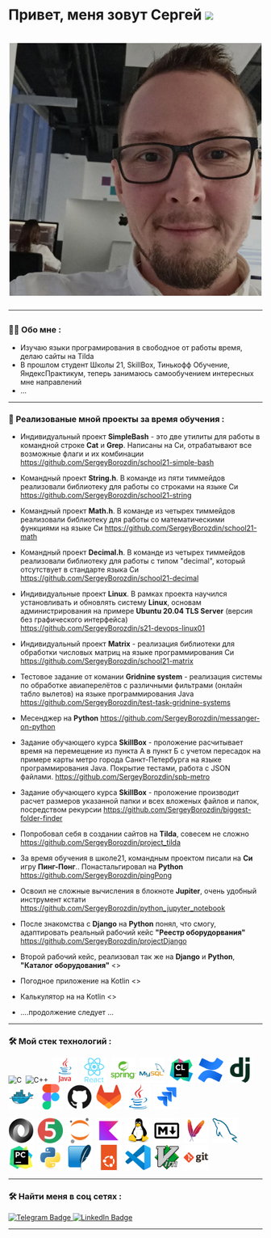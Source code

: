 
<h1>
  Привет, меня зовут Сергей
  <img src="https://media.giphy.com/media/hvRJCLFzcasrR4ia7z/giphy.gif" width="30px"/>
<h1>

<div id="foto" align="center">
  <img src="2e191bf9-d79b-4400-939f-4529883acf18.jpg" width="500" align="center">
</div>


  ---
  
  ### :man_technologist: Обо мне :
  
  - Изучаю языки програмирования в свободное от работы время, делаю сайты на Tilda
  - В прошлом студент Школы 21, SkillBox, Тинькофф Обучение, ЯндексПрактикум, теперь занимаюсь самообучением интересных мне направлений
  - ...


  ---
  
  ### :dart: Реализованые мной проекты за время обучения :
  
  - Индивидуальный проект **SimpleBash** - это две утилиты для работы в командной строке **Cat** и **Grep**. Написаны на Си, отрабатывают все возможные флаги и их комбинации <https://github.com/SergeyBorozdin/school21-simple-bash>
  - Командный проект **String.h**. В команде из пяти тиммейдов реализовали библиотеку для работы со строками на языке Си <https://github.com/SergeyBorozdin/school21-string>
  - Командный проект **Math.h**. В команде из четырех тиммейдов реализовали библиотеку для работы со математическими функциями на языке Си <https://github.com/SergeyBorozdin/school21-math>
  - Командный проект **Decimal.h**. В команде из четырех тиммейдов реализовали библиотеку для работы с типом "decimal", который отсутствует в стандарте языка Си <https://github.com/SergeyBorozdin/school21-decimal>
  - Индивидуальные проект **Linux**. В рамках проекта научился установливать и обновлять систему **Linux**, основам администрирования на примере **Ubuntu 20.04 TLS Server** (версия без графического интерфейса) <https://github.com/SergeyBorozdin/s21-devops-linux01>
  - Индивидуальный проект **Matrix** - реализация библиотеки для обработки числовых матриц на языке программирования Си <https://github.com/SergeyBorozdin/school21-matrix>
  - Тестовое задание от комании **Gridnine system** - реализация системы по обработке авиаперелётов c различными фильтрами (онлайн табло вылетов) на языке программирования Java <https://github.com/SergeyBorozdin/test-task-gridnine-systems>
  - Месенджер на **Python**  <https://github.com/SergeyBorozdin/messanger-on-python>
  - Задание обучающего курса **SkillBox** - проложение расчитывает время на перемещение из пункта А в пункт Б с учетом пересадок на примере карты метро города Санкт-Петербурга на языке программирования Java. Покрытие тестами, работа с JSON файлами. <https://github.com/SergeyBorozdin/spb-metro>
  - Задание обучающего курса **SkillBox** - проложение производит расчет размеров указанной папки и всех вложеных файлов и папок, посредством рекурсии <https://github.com/SergeyBorozdin/biggest-folder-finder>
  - Попробовал себя в создании сайтов на **Tilda**, совесем не сложно <https://github.com/SergeyBorozdin/project_tilda>
  - За время обучения в школе21, командным проектом писали на **Си** игру **Пинг-Понг**.. Понастальгировал на **Python** <https://github.com/SergeyBorozdin/pingPong>
  - Освоил не сложные вычисления в блокноте **Jupiter**, очень удобный инструмент кстати <https://github.com/SergeyBorozdin/python_jupyter_notebook>
  - После знакомства с **Django** на **Python** понял, что смогу, адаптировать реальный рабочий кейс **"Реестр оборудорвания"** <https://github.com/SergeyBorozdin/projectDjango>
  - Второй рабочий кейс, реализовал так же на **Django** и **Python**, **"Каталог оборудования"** <>
  - Погодное приложение на Kotlin <>
  - Калькулятор на на Kotlin <>
  
  
  
  - ....продолжение следует ...
  
  ---

### :hammer_and_wrench: Мой стек технологий :

<div id="lang">
 <img src="https://img.icons8.com/metro/2x/c-lowercase.png" title="С" alt="С" width="40" height="40"/>&nbsp;
  <img src="https://img.icons8.com/color/2x/c-plus-plus-logo.png" title="С++" alt="С++" width="40" height="40"/>&nbsp;
  <img src="https://github.com/devicons/devicon/blob/master/icons/java/java-original-wordmark.svg" title="Java" alt="Java" width="50" height="50"/>&nbsp;
  <img src="https://github.com/devicons/devicon/blob/master/icons/react/react-original-wordmark.svg" title="React" alt="React" width="50" height="50"/>&nbsp;
  <img src="https://github.com/devicons/devicon/blob/master/icons/spring/spring-original-wordmark.svg" title="Spring" alt="Spring" width="50" height="50"/>&nbsp;
  <img src="https://github.com/devicons/devicon/blob/master/icons/mysql/mysql-original-wordmark.svg" title="MySQL"  alt="MySQL" width="50" height="50"/>&nbsp;
  <img src="https://github.com/devicons/devicon/blob/master/icons/clion/clion-original.svg" title="c-lion"  alt="c-lion" width="50" height="50"/>&nbsp;
  <img src="https://github.com/devicons/devicon/blob/master/icons/confluence/confluence-original.svg" title="confluence"  alt="confluence" width="50" height="50"/>&nbsp;
  <img src="https://github.com/devicons/devicon/blob/master/icons/django/django-plain.svg" title="django"  alt="django" width="50" height="50"/>&nbsp;
  <img src="https://github.com/devicons/devicon/blob/master/icons/docker/docker-original.svg" title="docker"  alt="docker" width="50" height="50"/>&nbsp;
  <img src="https://github.com/devicons/devicon/blob/master/icons/figma/figma-original.svg" title="figma"  alt="figma" width="50" height="50"/>&nbsp;
  <img src="https://github.com/devicons/devicon/blob/master/icons/github/github-original.svg" title="github"  alt="github" width="50" height="50"/>&nbsp;
  <img src="https://github.com/devicons/devicon/blob/master/icons/gitlab/gitlab-original.svg" title="gitlab"  alt="gitlab" width="50" height="50"/>&nbsp;
  <img src="https://github.com/devicons/devicon/blob/master/icons/java/java-original.svg" title="java"  alt="java" width="50" height="50"/>&nbsp;
  <img src="https://github.com/devicons/devicon/blob/master/icons/jira/jira-original.svg" title="jira"  alt="jira" width="50" height="50"/>&nbsp;
  
  <img src="https://github.com/devicons/devicon/blob/master/icons/json/json-original.svg" title="json"  alt="json" width="50" height="50"/>&nbsp;
  <img src="https://github.com/devicons/devicon/blob/master/icons/junit/junit-original.svg" title="junit"  alt="junit" width="50" height="50"/>&nbsp;
  <img src="https://github.com/devicons/devicon/blob/master/icons/jupyter/jupyter-original.svg" title="jupyter"  alt="jupyter" width="50" height="50"/>&nbsp;
  <img src="https://github.com/devicons/devicon/blob/master/icons/kotlin/kotlin-original.svg" title="kotlin"  alt="kotlin" width="50" height="50"/>&nbsp;
  <img src="https://github.com/devicons/devicon/blob/master/icons/linux/linux-original.svg" title="linux"  alt="linux" width="50" height="50"/>&nbsp;
  <img src="https://github.com/devicons/devicon/blob/master/icons/markdown/markdown-original.svg" title="markdown"  alt="markdown" width="50" height="50"/>&nbsp;
  <img src="https://github.com/devicons/devicon/blob/master/icons/maven/maven-original.svg" title="maven"  alt="maven" width="50" height="50"/>&nbsp;
  <img src="https://github.com/devicons/devicon/blob/master/icons/mysql/mysql-original.svg" title="mysql"  alt="mysql" width="50" height="50"/>&nbsp;
  <img src="https://github.com/devicons/devicon/blob/master/icons/pycharm/pycharm-original.svg" title="pycharm"  alt="pycharm" width="50" height="50"/>&nbsp;
  <img src="https://github.com/devicons/devicon/blob/master/icons/python/python-original.svg" title="python"  alt="python" width="50" height="50"/>&nbsp;
  <img src="https://github.com/devicons/devicon/blob/master/icons/sqlite/sqlite-original.svg" title="sqlite"  alt="sqlite" width="50" height="50"/>&nbsp;
  <img src="https://github.com/devicons/devicon/blob/master/icons/ubuntu/ubuntu-original.svg" title="ubuntu"  alt="ubuntu" width="50" height="50"/>&nbsp;
  <img src="https://github.com/devicons/devicon/blob/master/icons/vscode/vscode-original.svg" title="vscode"  alt="vscode" width="50" height="50"/>&nbsp;
  <img src="https://github.com/devicons/devicon/blob/master/icons/vim/vim-original.svg" title="vim"  alt="vim" width="50" height="50"/>&nbsp;
  <img src="https://github.com/devicons/devicon/blob/master/icons/git/git-original-wordmark.svg" title="git"  alt="git" width="50" height="50"/>&nbsp;
</div>

---
  ### :hammer_and_wrench: Найти меня в соц сетях :
  
<div id="badges" align="left">
  <a href="https://t.me/bosmch">
    <img src="https://play-lh.googleusercontent.com/ZU9cSsyIJZo6Oy7HTHiEPwZg0m2Crep-d5ZrfajqtsH-qgUXSqKpNA2FpPDTn-7qA5Q=w240-h480" alt="Telegram Badge" width="30px"/>
  <a href="https://www.linkedin.com/in/%D1%81%D0%B5%D1%80%D0%B3%D0%B5%D0%B9-%D0%B1%D0%BE%D1%80%D0%BE%D0%B7%D0%B4%D0%B8%D0%BD-b17967218">
    <img src="https://img.shields.io/badge/LinkedIn-blue?style=for-the-badge&logo=linkedin&logoColor=white" alt="LinkedIn Badge"/>
</div>

 ---
  
 <div id="counter" align="center">
 <img src="https://komarev.com/ghpvc/?username=SergeyBorozdin&style=flat-square&color=blue" alt=""/>
